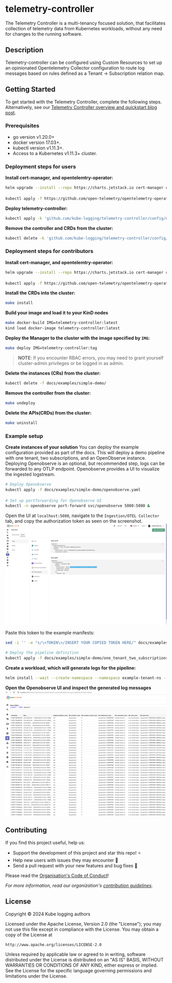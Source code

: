 # telemetry-controller
The Telemetry Controller is a multi-tenancy focused solution, that facilitates collection of telemetry data from Kubernetes workloads, without any need for changes to the running software.
## Description
Telemetry-controller can be configured using Custom Resources to set up an opinionated Opentelemetry Collector configuration to route log messages based on rules defined as a Tenant -> Subscription relation map.
## Getting Started

To get started with the Telemetry Controller, complete the following steps. Alternatively, see our [Telemetry Controller overview and quickstart blog post](https://axoflow.com/reinvent-kubernetes-logging-with-telemetry-controller/).

### Prerequisites
- go version v1.20.0+
- docker version 17.03+.
- kubectl version v1.11.3+.
- Access to a Kubernetes v1.11.3+ cluster.

### Deployment steps for users

**Install cert-manager, and opentelemtry-operator:**
```sh
helm upgrade --install --repo https://charts.jetstack.io cert-manager cert-manager --namespace cert-manager --create-namespace --version v1.13.3 --set installCRDs=true --wait

kubectl apply -f https://github.com/open-telemetry/opentelemetry-operator/releases/latest/download/opentelemetry-operator.yaml --wait
```

**Deploy telemetry-controller:**
```sh
kubectl apply -k 'github.com/kube-logging/telemetry-controller/config/default'
```
**Remove the controller and CRDs from the cluster:**
```sh
kubectl delete -k 'github.com/kube-logging/telemetry-controller/config/default'
```

### Deployment steps for contributors
**Install cert-manager, and opentelemtry-operator:**
```sh
helm upgrade --install --repo https://charts.jetstack.io cert-manager cert-manager --namespace cert-manager --create-namespace --version v1.13.3 --set installCRDs=true --wait

kubectl apply -f https://github.com/open-telemetry/opentelemetry-operator/releases/latest/download/opentelemetry-operator.yaml --wait
```

**Install the CRDs into the cluster:**

```sh
make install
```

**Build your image and load it to your KinD nodes**
```sh
make docker-build IMG=telemetry-controller:latest
kind load docker-image telemetry-controller:latest
```

**Deploy the Manager to the cluster with the image specified by `IMG`:**

```sh
make deploy IMG=telemetry-controller:tag
```

> **NOTE**: If you encounter RBAC errors, you may need to grant yourself cluster-admin 
privileges or be logged in as admin.

**Delete the instances (CRs) from the cluster:**

```sh
kubectl delete -f docs/examples/simple-demo/
```

**Remove the controller from the cluster:**

```sh
make undeploy
```

**Delete the APIs(CRDs) from the cluster:**

```sh
make uninstall
```
### Example setup
**Create instances of your solution**
You can deploy the example configuration provided as part of the docs. This will deploy a demo pipeline with one tenant, two subscriptions, and an OpenObserve instance.
Deploying Openobserve is an optional, but recommended step, logs can be forwarded to any OTLP endpoint. Openobserve provides a UI to visualize the ingested logstream.

```sh
# Deploy Openobserve
kubectl apply -f docs/examples/simple-demo/openobserve.yaml

# Set up portforwarding for Openobserve UI
kubectl -n openobserve port-forward svc/openobserve 5080:5080 &
```

Open the UI at `localhost:5080`, navigate to the `Ingestion/OTEL Collector` tab, and copy the authorization token as seen on the screenshot.
![Openobserve auth](docs/assets/openobserve-auth.png)

Paste this token to the example manifests:
```sh
sed -i '' -e "s/\<TOKEN\>/INSERT YOUR COPIED TOKEN HERE/" docs/examples/simple-demo/one_tenant_two_subscriptions.yaml
```
```sh
# Deploy the pipeline definition
kubectl apply -f docs/examples/simple-demo/one_tenant_two_subscriptions.yaml
```

**Create a workload, which will generate logs for the pipeline:**
```sh
helm install --wait --create-namespace --namespace example-tenant-ns --generate-name oci://ghcr.io/kube-logging/helm-charts/log-generator
```

**Open the Openobserve UI and inspect the generated log messages**
![Openobserve logs](docs/assets/openobserve-logs.png)


## Contributing

If you find this project useful, help us:

- Support the development of this project and star this repo! :star:
- Help new users with issues they may encounter :muscle:
- Send a pull request with your new features and bug fixes :rocket: 

Please read the [Organisation's Code of Conduct](https://github.com/kube-logging/.github/blob/main/CODE_OF_CONDUCT.md)!

*For more information, read our organization's [contribution guidelines](https://github.com/kube-logging/.github/blob/main/CONTRIBUTING.md)*.

## License

Copyright © 2024 Kube logging authors

Licensed under the Apache License, Version 2.0 (the "License");
you may not use this file except in compliance with the License.
You may obtain a copy of the License at

    http://www.apache.org/licenses/LICENSE-2.0

Unless required by applicable law or agreed to in writing, software
distributed under the License is distributed on an "AS IS" BASIS,
WITHOUT WARRANTIES OR CONDITIONS OF ANY KIND, either express or implied.
See the License for the specific language governing permissions and
limitations under the License.

